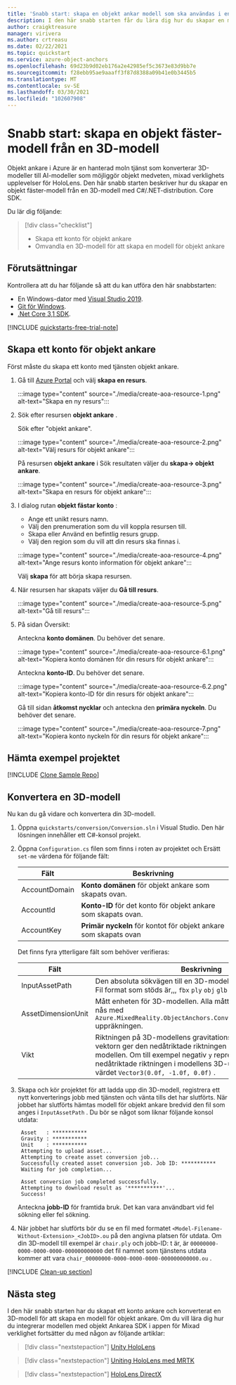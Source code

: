 ```yaml
---
title: 'Snabb start: skapa en objekt ankar modell som ska användas i en app'
description: I den här snabb starten får du lära dig hur du skapar en modell för objekt ankare från en 3D-modell.
author: craigktreasure
manager: virivera
ms.author: crtreasu
ms.date: 02/22/2021
ms.topic: quickstart
ms.service: azure-object-anchors
ms.openlocfilehash: 69d23b9d02eb176a2e42985ef5c3673e83d9bb7e
ms.sourcegitcommit: f28ebb95ae9aaaff3f87d8388a09b41e0b3445b5
ms.translationtype: MT
ms.contentlocale: sv-SE
ms.lasthandoff: 03/30/2021
ms.locfileid: "102607908"
---
```

# <a name="quickstart-create-an-object-anchors-model-from-a-3d-model"></a>Snabb start: skapa en objekt fäster-modell från en 3D-modell

Objekt ankare i Azure är en hanterad moln tjänst som konverterar 3D-modeller till AI-modeller som möjliggör objekt medveten, mixad verklighets upplevelser för HoloLens. Den här snabb starten beskriver hur du skapar en objekt fäster-modell från en 3D-modell med C#/.NET-distribution. Core SDK.

Du lär dig följande:

> [!div class="checklist"]
> * Skapa ett konto för objekt ankare
> * Omvandla en 3D-modell för att skapa en modell för objekt ankare

## <a name="prerequisites"></a>Förutsättningar

Kontrollera att du har följande så att du kan utföra den här snabbstarten:

* En Windows-dator med <a href="https://www.visualstudio.com/downloads/" target="_blank">Visual Studio 2019</a>.
* <a href="https://git-scm.com" target="_blank">Git för Windows</a>.
* <a href="https://dotnet.microsoft.com/download/dotnet-core/3.1">.Net Core 3,1 SDK</a>.

[!INCLUDE [quickstarts-free-trial-note](../../../includes/quickstarts-free-trial-note.md)]

## <a name="create-an-object-anchors-account"></a>Skapa ett konto för objekt ankare

Först måste du skapa ett konto med tjänsten objekt ankare.

1. Gå till [Azure Portal](https://portal.azure.com/) och välj **skapa en resurs**.

   :::image type="content" source="./media/create-aoa-resource-1.png" alt-text="Skapa en ny resurs":::

2. Sök efter resursen **objekt ankare** .

   Sök efter "objekt ankare".

   :::image type="content" source="./media/create-aoa-resource-2.png" alt-text="Välj resurs för objekt ankare":::

   På resursen **objekt ankare** i Sök resultaten väljer du **skapa-> objekt ankare**.

   :::image type="content" source="./media/create-aoa-resource-3.png" alt-text="Skapa en resurs för objekt ankare":::

3. I dialog rutan **objekt fästar konto** :
    * Ange ett unikt resurs namn.
    * Välj den prenumeration som du vill koppla resursen till.
    * Skapa eller Använd en befintlig resurs grupp.
    * Välj den region som du vill att din resurs ska finnas i.

    :::image type="content" source="./media/create-aoa-resource-4.png" alt-text="Ange resurs konto information för objekt ankare":::

    Välj **skapa** för att börja skapa resursen.

4. När resursen har skapats väljer du **Gå till resurs**.

   :::image type="content" source="./media/create-aoa-resource-5.png" alt-text="Gå till resurs":::

5. På sidan Översikt:

   Anteckna **konto domänen**. Du behöver det senare.

   :::image type="content" source="./media/create-aoa-resource-6.1.png" alt-text="Kopiera konto domänen för din resurs för objekt ankare":::

   Anteckna **konto-ID**. Du behöver det senare.

   :::image type="content" source="./media/create-aoa-resource-6.2.png" alt-text="Kopiera konto-ID för din resurs för objekt ankare":::

   Gå till sidan **åtkomst nycklar** och anteckna den **primära nyckeln**. Du behöver det senare.

   :::image type="content" source="./media/create-aoa-resource-7.png" alt-text="Kopiera konto nyckeln för din resurs för objekt ankare":::

## <a name="get-the-sample-project"></a>Hämta exempel projektet

[!INCLUDE [Clone Sample Repo](../../../includes/object-anchors-clone-sample-repository.md)]

## <a name="convert-a-3d-model"></a>Konvertera en 3D-modell

Nu kan du gå vidare och konvertera din 3D-modell.

1. Öppna `quickstarts/conversion/Conversion.sln` i Visual Studio. Den här lösningen innehåller ett C#-konsol projekt.

2. Öppna `Configuration.cs` filen som finns i roten av projektet och Ersätt `set-me` värdena för följande fält:

   | Fält         | Beskrivning                                                         |
   |---------------|---------------------------------------------------------------------|
   | AccountDomain | **Konto domänen** för objekt ankare som skapats ovan. |
   | AccountId     | **Konto-ID** för det konto för objekt ankare som skapats ovan.     |
   | AccountKey    | **Primär nyckeln** för kontot för objekt ankare som skapats ovan     |

   Det finns fyra ytterligare fält som behöver verifieras:

    | Fält                    | Beskrivning                       |
    | ---                      | ---                               |
    | InputAssetPath           | Den absoluta sökvägen till en 3D-modell på den lokala datorn. Fil format som stöds är,,, `fbx` `ply` `obj` `glb` och `gltf` . |
    | AssetDimensionUnit       | Mått enheten för 3D-modellen. Alla mått enheter som stöds kan nås med `Azure.MixedReality.ObjectAnchors.Conversion.AssetLengthUnit` uppräkningen. |
    | Vikt                  | Riktningen på 3D-modellens gravitations riktning. Den här 3D-vektorn ger den nedåtriktade riktningen i koordinatsystemet i modellen. Om till exempel negativ `y` representerar den nedåtriktade riktningen i modellens 3D-utrymme blir det här värdet `Vector3(0.0f, -1.0f, 0.0f)` . |

3. Skapa och kör projektet för att ladda upp din 3D-modell, registrera ett nytt konverterings jobb med tjänsten och vänta tills det har slutförts. När jobbet har slutförts hämtas modell för objekt ankare bredvid den fil som anges i `InputAssetPath` . Du bör se något som liknar följande konsol utdata:

   ```shell
    Asset   : ***********
    Gravity : ***********
    Unit    : ***********
    Attempting to upload asset...
    Attempting to create asset conversion job...
    Successfully created asset conversion job. Job ID: ***********
    Waiting for job completion...

    Asset conversion job completed successfully.
    Attempting to download result as '***********'...
    Success!
   ```

   Anteckna **jobb-ID** för framtida bruk. Det kan vara användbart vid fel sökning eller fel sökning.

4. När jobbet har slutförts bör du se en fil med formatet `<Model-Filename-Without-Extension>_<JobID>.ou` på den angivna platsen för utdata. Om din 3D-modell till exempel är `chair.ply` och jobb-ID: t är, är `00000000-0000-0000-0000-000000000000` det fil namnet som tjänstens utdata kommer att vara `chair_00000000-0000-0000-0000-000000000000.ou` .

[!INCLUDE [Clean-up section](../../../includes/clean-up-section-portal.md)]

## <a name="next-steps"></a>Nästa steg

I den här snabb starten har du skapat ett konto ankare och konverterat en 3D-modell för att skapa en modell för objekt ankare. Om du vill lära dig hur du integrerar modellen med objekt Ankarea SDK i appen för Mixad verklighet fortsätter du med någon av följande artiklar:

> [!div class="nextstepaction"]
> [Unity HoloLens](get-started-unity-hololens.md)

> [!div class="nextstepaction"]
> [Uniting HoloLens med MRTK](get-started-unity-hololens-mrtk.md)

> [!div class="nextstepaction"]
> [HoloLens DirectX](get-started-hololens-directx.md)
